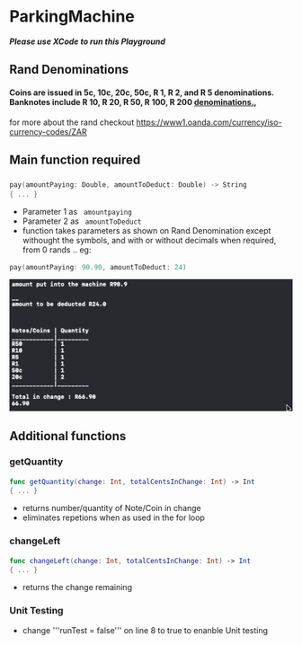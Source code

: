 # ParkingMachine

***Please use XCode to run this Playground***

## Rand Denominations
#### Coins are issued in 5c, 10c, 20c, 50c, R 1, R 2, and R 5 denominations. Banknotes include R 10, R 20, R 50, R 100, R 200 [denominations.](https://www1.oanda.com/currency/iso-currency-codes/ZAR),
for more about the rand checkout <https://www1.oanda.com/currency/iso-currency-codes/ZAR>

## Main function required
### 
```swift
pay(amountPaying: Double, amountToDeduct: Double) -> String 
{ ... }
```

- Parameter 1 as  ``` amountpaying```
- Parameter 2 as ``` amountToDeduct```
- function takes parameters as shown on Rand Denomination except withought the symbols, and with or without decimals when required, from 0 rands .. eg:
```swift
pay(amountPaying: 90.90, amountToDeduct: 24)
```

<img src="screenshots/screenshot.png" width="540">


## Additional functions
### getQuantity
```swift
func getQuantity(change: Int, totalCentsInChange: Int) -> Int 
{ ... }
``` 
- returns number/quantity of Note/Coin in change
- eliminates repetions when as used in the for loop

### changeLeft
```swift
func changeLeft(change: Int, totalCentsInChange: Int) -> Int
{ ... }
```

- returns the change remaining

### Unit Testing

- change '''runTest = false''' on line 8 to true to enanble  Unit testing

